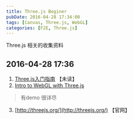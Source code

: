 ```yaml
---
title: Three.js Beginer
pubDate: 2016-04-28 17:34:00
tags: [Canvas, Three.js, WebGL]
categories: [F2E, Three.js]
---
```

Three.js 相关的收集资料
<!-- more -->
## 2016-04-28 17:36

1. [Three.js入门指南](http://www.ituring.com.cn/minibook/792) 【未读】
2. [Intro to WebGL with Three.js](https://github.com/davidlyons/frontporch)

  > 有demo 很详尽

3. [http://threejs.org/](http://threejs.org/) 【官网】
